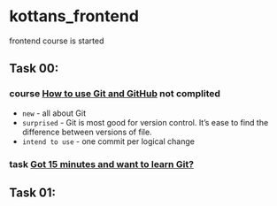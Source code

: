 # kottans_frontend
frontend course is started
## Task 00:
### course [How to use Git and GitHub](https://github.com/KonstantynNazarenko/kottans_frontend/blob/master/task00.PNG) not complited
* `new` - all about Git
* `surprised` - Git is most good for version control. It’s ease to find the difference between versions of file. 
* `intend to use` -  one commit per logical change
### task [Got 15 minutes and want to learn Git?](https://try.github.io/levels/1/challenges/1)
## Task 01:
